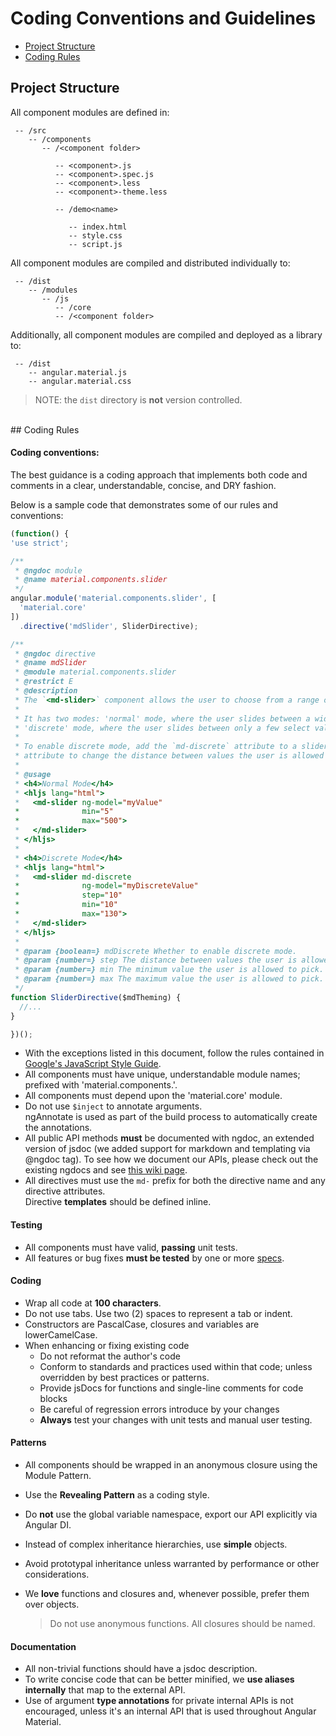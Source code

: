 # Coding Conventions and Guidelines

 - [Project Structure](#structure)
 - [Coding Rules](#rules)


## <a name="structure"></a> Project Structure

All component modules are defined in:

```text
 -- /src
    -- /components
       -- /<component folder>

          -- <component>.js
          -- <component>.spec.js
          -- <component>.less
          -- <component>-theme.less

          -- /demo<name>

             -- index.html
             -- style.css
             -- script.js
```

All component modules are compiled and distributed individually to:

```text
 -- /dist
    -- /modules
       -- /js
          -- /core
          -- /<component folder>
```

Additionally, all component modules are compiled and deployed as a library to:

```text
 -- /dist
    -- angular.material.js
    -- angular.material.css
```

> NOTE: the `dist` directory is **not** version controlled.

<br/>
## <a name="rules"></a> Coding Rules

#### Coding conventions:

The best guidance is a coding approach that implements both code and comments in a clear,
understandable, concise, and DRY fashion.

Below is a sample code that demonstrates some of our rules and conventions:

```js
(function() {
'use strict';

/**
 * @ngdoc module
 * @name material.components.slider
 */
angular.module('material.components.slider', [
  'material.core'
])
  .directive('mdSlider', SliderDirective);

/**
 * @ngdoc directive
 * @name mdSlider
 * @module material.components.slider
 * @restrict E
 * @description
 * The `<md-slider>` component allows the user to choose from a range of values.
 *
 * It has two modes: 'normal' mode, where the user slides between a wide range of values, and
 * 'discrete' mode, where the user slides between only a few select values.
 *
 * To enable discrete mode, add the `md-discrete` attribute to a slider, and use the `step`
 * attribute to change the distance between values the user is allowed to pick.
 *
 * @usage
 * <h4>Normal Mode</h4>
 * <hljs lang="html">
 *   <md-slider ng-model="myValue"
 *              min="5"
 *              max="500">
 *   </md-slider>
 * </hljs>
 *
 * <h4>Discrete Mode</h4>
 * <hljs lang="html">
 *   <md-slider md-discrete
 *              ng-model="myDiscreteValue"
 *              step="10"
 *              min="10"
 *              max="130">
 *   </md-slider>
 * </hljs>
 *
 * @param {boolean=} mdDiscrete Whether to enable discrete mode.
 * @param {number=} step The distance between values the user is allowed to pick. Default 1.
 * @param {number=} min The minimum value the user is allowed to pick. Default 0.
 * @param {number=} max The maximum value the user is allowed to pick. Default 100.
 */
function SliderDirective($mdTheming) {
  //...
}

})();
```

*  With the exceptions listed in this document, follow the rules contained in
   [Google's JavaScript Style Guide](https://google-styleguide.googlecode.com/svn/trunk/javascriptguide.xml).
*  All components must have unique, understandable module names; prefixed with
   'material.components.'.
*  All components must depend upon the 'material.core' module.
*  Do not use `$inject` to annotate arguments.<br/>
   ngAnnotate is used as part of the build process to automatically create the annotations.
*  All public API methods **must** be documented with ngdoc, an extended version of jsdoc (we added
   support for markdown and templating via @ngdoc tag). To see how we document our APIs, please
   check out the existing ngdocs and see
   [this wiki page](https://github.com/angular/angular.js/wiki/Writing-AngularJS-Documentation).
*  All directives must use the `md-` prefix for both the directive name and any directive
   attributes.<br/>
   Directive **templates** should be defined inline.


#### Testing

* All components must have valid, **passing** unit tests.
* All features or bug fixes **must be tested** by one or more
  [specs](https://docs.angularjs.org/guide/unit-testing).

#### Coding

* Wrap all code at **100 characters**.
* Do not use tabs. Use two (2) spaces to represent a tab or indent.
* Constructors are PascalCase, closures and variables are lowerCamelCase.
* When enhancing or fixing existing code
  * Do not reformat the author's code
  * Conform to standards and practices used within that code; unless overridden by best practices or patterns.
  * Provide jsDocs for functions and single-line comments for code blocks
  * Be careful of regression errors introduce by your changes
  * **Always** test your changes with unit tests and manual user testing.

#### Patterns

* All components should be wrapped in an anonymous closure using the Module Pattern.
* Use the **Revealing Pattern** as a coding style.
* Do **not** use the global variable namespace, export our API explicitly via Angular DI.
* Instead of complex inheritance hierarchies, use **simple** objects.
* Avoid prototypal inheritance unless warranted by performance or other considerations.
* We **love** functions and closures and, whenever possible, prefer them over objects.<br/>

    > Do not use anonymous functions. All closures should be named.

#### Documentation

* All non-trivial functions should have a jsdoc description.
* To write concise code that can be better minified, we **use aliases internally** that map to the
  external API.
* Use of argument **type annotations** for private internal APIs is not encouraged, unless it's an
  internal API that is used throughout Angular Material.

